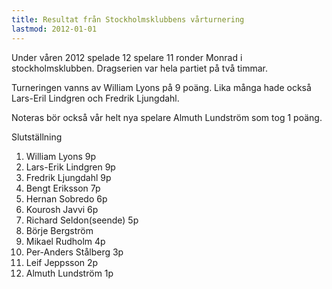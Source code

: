 ```yaml
---
title: Resultat från Stockholmsklubbens vårturnering
lastmod: 2012-01-01
---
```


Under våren 2012 spelade 12 spelare 11 ronder Monrad i stockholmsklubben. Dragserien var hela partiet på två timmar.

Turneringen vanns av William Lyons på 9 poäng. Lika många hade också Lars-Eril Lindgren och Fredrik Ljungdahl.

Noteras bör också vår helt nya spelare Almuth Lundström som tog 1 poäng.

Slutställning  
1. William Lyons 9p  
2. Lars-Erik Lindgren 9p  
3. Fredrik Ljungdahl 9p  
4. Bengt Eriksson 7p  
5. Hernan Sobredo 6p  
6. Kourosh Javvi 6p  
7. Richard Seldon(seende) 5p  
8. Börje Bergström  
9. Mikael Rudholm 4p  
10. Per-Anders Stålberg 3p  
11. Leif Jeppsson 2p  
12. Almuth Lundström 1p